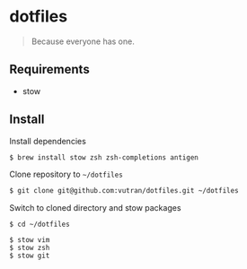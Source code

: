 # dotfiles

> Because everyone has one.


## Requirements

- stow

## Install

Install dependencies


```bash
$ brew install stow zsh zsh-completions antigen
```

Clone repository to `~/dotfiles`

```bash
$ git clone git@github.com:vutran/dotfiles.git ~/dotfiles
```

Switch to cloned directory and stow packages

```
$ cd ~/dotfiles

$ stow vim
$ stow zsh
$ stow git
```
